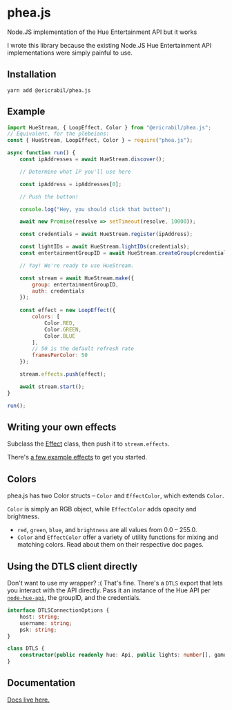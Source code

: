 # phea.js
Node.JS implementation of the Hue Entertainment API but it works

I wrote this library because the existing Node.JS Hue Entertainment API implementations were simply painful to use.

## Installation
```
yarn add @ericrabil/phea.js
```

## Example

```js
import HueStream, { LoopEffect, Color } from "@ericrabil/phea.js";
// Equivalent, for the plebeians:
const { HueStream, LoopEffect, Color } = require("phea.js");

async function run() {
    const ipAddresses = await HueStream.discover();

    // Determine what IP you'll use here

    const ipAddress = ipAddresses[0];

    // Push the button!

    console.log("Hey, you should click that button");

    await new Promise(resolve => setTimeout(resolve, 10000));

    const credentials = await HueStream.register(ipAddress);

    const lightIDs = await HueStream.lightIDs(credentials);
    const entertainmentGroupID = await HueStream.createGroup(credentials, lightIDs);

    // Yay! We're ready to use HueStream.

    const stream = await HueStream.make({
        group: entertainmentGroupID,
        auth: credentials
    });
    
    const effect = new LoopEffect({
        colors: [
            Color.RED,
            Color.GREEN,
            Color.BLUE
        ],
        // 50 is the default refresh rate
        framesPerColor: 50
    });

    stream.effects.push(effect);

    await stream.start();
}

run();
```

## Writing your own effects

Subclass the [Effect](https://github.com/EricRabil/phea.js/blob/main/src/effect/Effect.ts) class, then push it to `stream.effects`.

There's [a few example effects](https://github.com/EricRabil/phea.js/blob/main/src/effect/effects) to get you started.

## Colors

phea.js has two Color structs – `Color` and `EffectColor`, which extends `Color`.

`Color` is simply an RGB object, while `EffectColor` adds opacity and brightness.

- `red`, `green`, `blue`, and `brightness` are all values from 0.0 – 255.0.
- `Color` and `EffectColor` offer a variety of utility functions for mixing and matching colors. Read about them on their respective doc pages.

## Using the DTLS client directly

Don't want to use my wrapper? :( That's fine. There's a `DTLS` export that lets you interact with the API directly. Pass it an instance of the Hue API per [`node-hue-api`](https://github.com/peter-murray/node-hue-api), the groupID, and the credentials.

```ts
interface DTLSConnectionOptions {
    host: string;
    username: string;
    psk: string;
}

class DTLS {
    constructor(public readonly hue: Api, public lights: number[], gamuts: (ColorGamut | null)[], public group: string, public options: DTLSConnectionOptions);
}
```

## Documentation
[Docs live here.](docs/README.md)